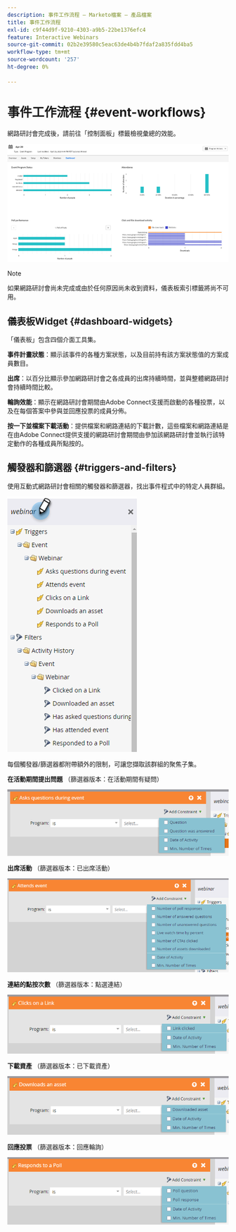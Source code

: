 ```yaml
---
description: 事件工作流程 — Marketo檔案 — 產品檔案
title: 事件工作流程
exl-id: c9f44d9f-9210-4303-a9b5-22be1376efc4
feature: Interactive Webinars
source-git-commit: 02b2e39580c5eac63de4b4b7fdaf2a835fdd4ba5
workflow-type: tm+mt
source-wordcount: '257'
ht-degree: 0%

---
```


# 事件工作流程 {#event-workflows}

網路研討會完成後，請前往「控制面板」標籤檢視彙總的效能。

![](assets/event-workflows-1.png)

>[!NOTE]
>
>如果網路研討會尚未完成或由於任何原因尚未收到資料，儀表板索引標籤將尚不可用。

## 儀表板Widget {#dashboard-widgets}

「儀表板」包含四個介面工具集。

**事件計畫狀態**：顯示該事件的各種方案狀態，以及目前持有該方案狀態值的方案成員數目。

**出席**：以百分比顯示參加網路研討會之各成員的出席持續時間，並與整體網路研討會持續時間比較。

**輪詢效能**：顯示在網路研討會期間由Adobe Connect支援而啟動的各種投票，以及在每個答案中參與並回應投票的成員分佈。

**按一下並檔案下載活動**：提供檔案和網路連結的下載計數，這些檔案和網路連結是在由Adobe Connect提供支援的網路研討會期間由參加該網路研討會並執行該特定動作的各種成員所點按的。

## 觸發器和篩選器 {#triggers-and-filters}

使用互動式網路研討會相關的觸發器和篩選器，找出事件程式中的特定人員群組。

![](assets/event-workflows-2.png)

每個觸發器/篩選器都附帶額外的限制，可讓您擷取該群組的聚焦子集。

**在活動期間提出問題** （篩選器版本：在活動期間有疑問）

![](assets/event-workflows-3.png)

**出席活動** （篩選器版本：已出席活動）

![](assets/event-workflows-4.png)

**連結的點按次數** （篩選器版本：點選連結）

![](assets/event-workflows-5.png)

**下載資產** （篩選器版本：已下載資產）

![](assets/event-workflows-6.png)

**回應投票** （篩選器版本：回應輪詢）

![](assets/event-workflows-7.png)
